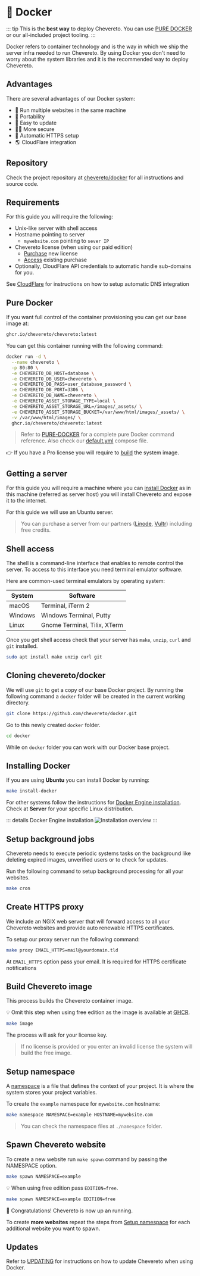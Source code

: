 # 🐋 Docker

::: tip
This is the **best way** to deploy Chevereto. You can use [PURE DOCKER](#pure-docker) or our all-included project tooling.
:::

Docker refers to container technology and is the way in which we ship the server infra needed to run Chevereto. By using Docker you don't need to worry about the system libraries and it is the recommended way to deploy Chevereto.

## Advantages

There are several advantages of our Docker system:

* 🤹 Run multiple websites in the same machine
* 📱 Portability
* 🚀 Easy to update
* 👮‍♂️ More secure
* 🔐 Automatic HTTPS setup
* 🌎 CloudFlare integration

## Repository

Check the project repository at [chevereto/docker](https://github.com/chevereto/docker) for all instructions and source code.

## Requirements

For this guide you will require the following:

* Unix-like server with shell access
* Hostname pointing to server
  * `mywebsite.com` pointing to `sever IP`
* Chevereto license (when using our paid edition)
  * [Purchase](https://chevereto.com/pricing) new license
  * [Access](https://chevereto.com/panel/license) existing purchase
* Optionally, CloudFlare API credentials to automatic handle sub-domains for you.

See [CloudFlare](https://github.com/chevereto/docker/blob/4.0/docs/CLOUDFLARE.md) for instructions on how to setup automatic DNS integration

## Pure Docker

If you want full control of the container provisioning you can get our base image at:

```sh
ghcr.io/chevereto/chevereto:latest
```

You can get this container running with the following command:

```sh
docker run -d \
  --name chevereto \
  -p 80:80 \
  -e CHEVERETO_DB_HOST=database \
  -e CHEVERETO_DB_USER=chevereto \
  -e CHEVERETO_DB_PASS=user_database_password \
  -e CHEVERETO_DB_PORT=3306 \
  -e CHEVERETO_DB_NAME=chevereto \
  -e CHEVERETO_ASSET_STORAGE_TYPE=local \
  -e CHEVERETO_ASSET_STORAGE_URL=/images/_assets/ \
  -e CHEVERETO_ASSET_STORAGE_BUCKET=/var/www/html/images/_assets/ \
  -v /var/www/html/images/ \
  ghcr.io/chevereto/chevereto:latest
```

> Refer to [PURE-DOCKER](https://github.com/chevereto/docker/blob/4.0/docs/PURE-DOCKER.md) for a complete pure Docker command reference. Also check our [default.yml](https://github.com/chevereto/docker/blob/4.0/default.yml) compose file.

👉 If you have a Pro license you will require to [build](#build-chevereto-image) the system image.

## Getting a server

For this guide you will require a machine where you can [install Docker](https://docs.docker.com/engine/install/) as in this machine (referred as server host) you will install Chevereto and expose it to the internet.

For this guide we will use an Ubuntu server.

> You can purchase a server from our partners ([Linode](https://chv.to/linode), [Vultr](https://chv.to/vultr)) including free credits.

## Shell access

The shell is a command-line interface that enables to remote control the server. To access to this interface you need terminal emulator software.

Here are common-used terminal emulators by operating system:

| System  | Software                     |
| ------- | ---------------------------- |
| macOS   | Terminal, iTerm 2            |
| Windows | Windows Terminal, Putty      |
| Linux   | Gnome Terminal, Tilix, XTerm |

Once you get shell access check that your server has `make`, `unzip`, `curl` and `git` installed.

```sh
sudo apt install make unzip curl git
```

## Cloning chevereto/docker

We will use `git` to get a copy of our base Docker project. By running the following command a `docker` folder will be created in the current working directory.

```sh
git clone https://github.com/chevereto/docker.git
```

Go to this newly created `docker` folder.

```sh
cd docker
```

While on `docker` folder you can work with our Docker base project.

## Installing Docker

If you are using **Ubuntu** you can install Docker by running:

```sh
make install-docker
```

For other systems follow the instructions for [Docker Engine installation](https://docs.docker.com/engine/install/). Check at **Server** for your specific Linux distribution.

::: details Docker Engine installation
![Installation overview](../../src/manuals/docker/install-overview.png)
:::

## Setup background jobs

Chevereto needs to execute periodic systems tasks on the background like deleting expired images, unverified users or to check for updates.

Run the following command to setup background processing for all your websites.

```sh
make cron
```

## Create HTTPS proxy

We include an NGIX web server that will forward access to all your Chevereto websites and provide auto renewable HTTPS certificates.

To setup our proxy server run the following command:

```sh
make proxy EMAIL_HTTPS=mail@yourdomain.tld
```

At `EMAIL_HTTPS` option pass your email. It is required for HTTPS certificate notifications

## Build Chevereto image

This process builds the Chevereto container image.

💡 Omit this step when using free edition as the image is available at [GHCR](https://github.com/chevereto/chevereto/pkgs/container/chevereto).

```sh
make image
```

The process will ask for your license key.

> If no license is provided or you enter an invalid license the system will build the free image.

## Setup namespace

A [namespace](https://github.com/chevereto/docker/blob/4.0/docs/NAMESPACE.md) is a file that defines the context of your project. It is where the system stores your project variables.

To create the `example` namespace for `mywebsite.com` hostname:

```sh
make namespace NAMESPACE=example HOSTNAME=mywebsite.com
```

> You can check the namespace files at `./namespace` folder.

## Spawn Chevereto website

To create a new website run `make spawn` command by passing the NAMESPACE option.

```sh
make spawn NAMESPACE=example
```

💡 When using free edition pass `EDITION=free`.

```sh
make spawn NAMESPACE=example EDITION=free
```

🎉 Congratulations! Chevereto is now up an running.

To create **more websites** repeat the steps from [Setup namespace](#setup-namespace) for each additional website you want to spawn.

## Updates

Refer to [UPDATING](https://github.com/chevereto/docker/blob/4.0/docs/UPDATING.md) for instructions on how to update Chevereto when using Docker.
